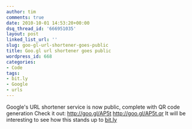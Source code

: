 ```yaml
---
author: tim
comments: true
date: 2010-10-01 14:53:20+00:00
dsq_thread_id: '666951035'
layout: post
linked_list_url: ''
slug: goo-gl-url-shortener-goes-public
title: Goo.gl url shortener goes public
wordpress_id: 668
categories:
- Code
tags:
- bit.ly
- Google
- urls
---
```


Google's URL shortener service is now public, complete with QR code generation
Check it out: <http://goo.gl/AP5t> <http://goo.gl/AP5t.qr> It will be
interesting to see how this stands up to [bit.ly](http://bit.ly)